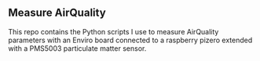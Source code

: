 ## Measure AirQuality
This repo contains the Python scripts I use to measure AirQuality parameters with an Enviro board connected to a raspberry pizero extended with a PMS5003 particulate matter sensor.
